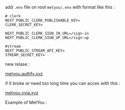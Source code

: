 add `.env` file on root `metyou/.env` with format like this :

```
# clerk
NEXT_PUBLIC_CLERK_PUBLISHABLE_KEY=
CLERK_SECRET_KEY=

NEXT_PUBLIC_CLERK_SIGN_IN_URL=/sign-in
NEXT_PUBLIC_CLERK_SIGN_UP_URL=/sign-up

#stream
NEXT_PUBLIC_STREAM_API_KEY=
STREAM_SECRET_KEY=
```

new relase :

[metyou.authfy.xyz](https://metyou.authfy.xyz/)

if it broke or need too long time you can acces with this :

[metyou.vvia.xyz](https://metyou.vvia.dev/)


Example of MetYou :
